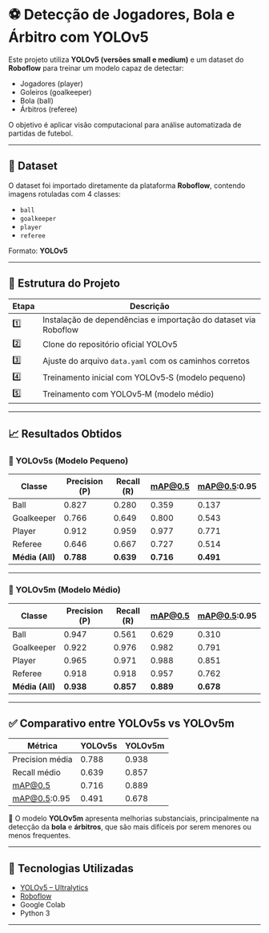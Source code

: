 # ⚽ Detecção de Jogadores, Bola e Árbitro com YOLOv5

Este projeto utiliza **YOLOv5 (versões small e medium)** e um dataset do **Roboflow** para treinar um modelo capaz de detectar:
- Jogadores (player)
- Goleiros (goalkeeper)
- Bola (ball)
- Árbitros (referee)

O objetivo é aplicar visão computacional para análise automatizada de partidas de futebol.

---

## 📁 Dataset

O dataset foi importado diretamente da plataforma **Roboflow**, contendo imagens rotuladas com 4 classes:

- `ball`
- `goalkeeper`
- `player`
- `referee`

Formato: **YOLOv5**

---

## 🔧 Estrutura do Projeto

| Etapa | Descrição |
|------|-----------|
| 1️⃣ | Instalação de dependências e importação do dataset via Roboflow |
| 2️⃣ | Clone do repositório oficial YOLOv5 |
| 3️⃣ | Ajuste do arquivo `data.yaml` com os caminhos corretos |
| 4️⃣ | Treinamento inicial com YOLOv5‑S (modelo pequeno) |
| 5️⃣ | Treinamento com YOLOv5‑M (modelo médio) |

---

## 📈 Resultados Obtidos


### 🔹 YOLOv5s (Modelo Pequeno)
| Classe       | Precision (P) | Recall (R) | mAP@0.5 | mAP@0.5:0.95 |
|--------------|----------------|------------|---------|---------------|
| Ball         | 0.827          | 0.280      | 0.359   | 0.137         |
| Goalkeeper   | 0.766          | 0.649      | 0.800   | 0.543         |
| Player       | 0.912          | 0.959      | 0.977   | 0.771         |
| Referee      | 0.646          | 0.667      | 0.727   | 0.514         |
| **Média (All)** | **0.788**    | **0.639**  | **0.716** | **0.491**     |

---

### 🔸 YOLOv5m (Modelo Médio)
| Classe       | Precision (P) | Recall (R) | mAP@0.5 | mAP@0.5:0.95 |
|--------------|----------------|------------|---------|---------------|
| Ball         | 0.947          | 0.561      | 0.629   | 0.310         |
| Goalkeeper   | 0.922          | 0.976      | 0.982   | 0.791         |
| Player       | 0.965          | 0.971      | 0.988   | 0.851         |
| Referee      | 0.918          | 0.918      | 0.957   | 0.762         |
| **Média (All)** | **0.938**    | **0.857**  | **0.889** | **0.678**     |

---

## ✅ Comparativo entre YOLOv5s vs YOLOv5m

| Métrica        | YOLOv5s | YOLOv5m |
|----------------|---------|---------|
| Precision média | 0.788   | 0.938   |
| Recall médio    | 0.639   | 0.857   |
| mAP@0.5         | 0.716   | 0.889   |
| mAP@0.5:0.95    | 0.491   | 0.678   |

📌 O modelo **YOLOv5m** apresenta melhorias substanciais, principalmente na detecção da **bola** e **árbitros**, que são mais difíceis por serem menores ou menos frequentes.

---

## 🧠 Tecnologias Utilizadas

- [YOLOv5 – Ultralytics](https://github.com/ultralytics/yolov5)
- [Roboflow](https://roboflow.com/)
- Google Colab
- Python 3

---

